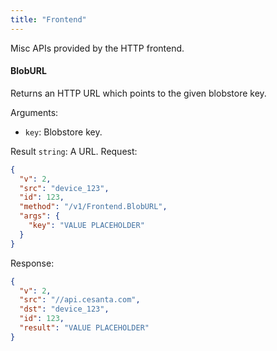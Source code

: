 ```yaml
---
title: "Frontend"
---
```


Misc APIs provided by the HTTP frontend.

#### BlobURL
Returns an HTTP URL which points to the given blobstore key.

Arguments:
- `key`: Blobstore key.

Result `string`: A URL.
Request:
```json
{
  "v": 2,
  "src": "device_123",
  "id": 123,
  "method": "/v1/Frontend.BlobURL",
  "args": {
    "key": "VALUE PLACEHOLDER"
  }
}

```

Response:
```json
{
  "v": 2,
  "src": "//api.cesanta.com",
  "dst": "device_123",
  "id": 123,
  "result": "VALUE PLACEHOLDER"
}

```


